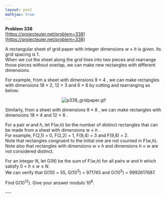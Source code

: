 ```yaml
---
layout: post
mathjax: true
---
```

**Problem 338**  
[https://projecteuler.net/problem=338](https://projecteuler.net/problem=338)

<p>A rectangular sheet of grid paper with integer dimensions <var>w</var> × <var>h</var> is given. Its grid spacing is 1.<br />
When we cut the sheet along the grid lines into two pieces and rearrange those pieces without overlap, we can make new rectangles with different dimensions.</p>
<p>For example, from a sheet with dimensions 9 × 4 , we can make rectangles with dimensions 18 × 2, 12 × 3 and 6 × 6 by cutting and rearranging as below:</p>

<div align="center">
<img src="project/images/p338_gridpaper.gif" alt="p338_gridpaper.gif" /><br /></div>

<p>Similarly, from a sheet with dimensions 9 × 8 , we can make rectangles with dimensions 18 × 4 and 12 × 6 .</p>

<p>For a pair <var>w</var> and <var>h</var>, let F(<var>w</var>,<var>h</var>) be the number of distinct rectangles that can be made from a sheet with dimensions <var>w</var> × <var>h</var> .<br />
For example, F(2,1) = 0, F(2,2) = 1, F(9,4) = 3 and F(9,8) = 2. <br />
Note that rectangles congruent to the initial one are not counted in F(<var>w</var>,<var>h</var>).<br />
Note also that rectangles with dimensions <var>w</var> × <var>h</var> and dimensions <var>h</var> × <var>w</var> are not considered distinct.</p>

<p>For an integer <var>N</var>, let G(<var>N</var>) be the sum of F(<var>w</var>,<var>h</var>) for all pairs <var>w</var> and <var>h</var> which satisfy 0 &lt; <var>h</var> ≤ <var>w</var> ≤ <var>N</var>.<br />
We can verify that G(10) = 55, G(10<sup>3</sup>) = 971745 and G(10<sup>5</sup>) = 9992617687.</p>

<p>Find G(10<sup>12</sup>). Give your answer modulo 10<sup>8</sup>.</p>
---
